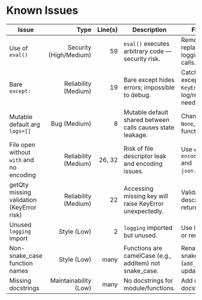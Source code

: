 # Known Issues

| Issue | Type | Line(s) | Description | Fix Approach | Status |
|---|---:|---:|---|---|---|
| Use of `eval()` | Security (High/Medium) | 59 | `eval()` executes arbitrary code — security risk. | Remove `eval()` and replace with safe logging or explicit calls. | Open |
| Bare `except:` | Reliability (Medium) | 19 | Bare except hides errors; impossible to debug. | Catch specific exceptions (e.g., `KeyError`) and log/re-raise as needed. | Open |
| Mutable default arg `logs=[]` | Bug (Medium) | 8 | Mutable default shared between calls causes state leakage. | Change default to `None`, initialize inside function. | Open |
| File open without `with` and no encoding | Reliability (Medium) | 26, 32 | Risk of file descriptor leak and encoding issues. | Use `with open(..., encoding='utf-8')` and `json.load/json.dump`. | Open |
| getQty missing validation (KeyError risk) | Reliability (Medium) | 22 | Accessing missing key will raise KeyError unexpectedly. | Validate input; raise descriptive error or return 0. | Open |
| Unused `logging` import | Style (Low) | 2 | `logging` imported but unused. | Use logging in code or remove import. | Open |
| Non-snake_case function names | Style (Low) | many | Functions are camelCase (e.g., addItem) not snake_case. | Rename to snake_case (`add_item`) and update calls. | Open |
| Missing docstrings | Maintainability (Low) | many | No docstrings for module/functions. | Add concise docstrings. | Open |
